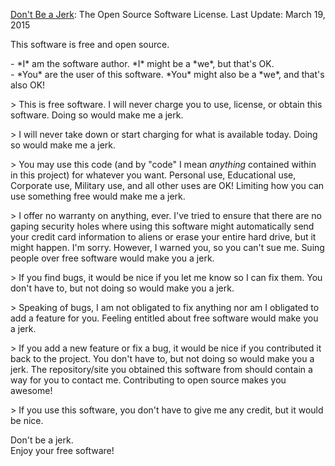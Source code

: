 [Don't Be a Jerk](https://github.com/evantahler/Dont-be-a-Jerk): The Open Source Software License.
Last Update: March 19, 2015

This software is free and open source.

\- \*I\* am the software author. \*I\* might be a \*we\*, but that's OK.\
\- \*You\* are the user of this software. \*You\* might also be a \*we\*, and that's also OK!

\> This is free software.  I will never charge you to use, license, or obtain this software.  Doing so would make me a jerk.

\> I will never take down or start charging for what is available today.  Doing so would make me a jerk.

\> You may use this code (and by "code" I mean *anything* contained within in this project) for whatever you want.  Personal use, Educational use, Corporate use, Military use, and all other uses are OK!  Limiting how you can use something free would make me a jerk.

\> I offer no warranty on anything, ever.  I've tried to ensure that there are no gaping security holes where using this software might automatically send your credit card information to aliens or erase your entire hard drive, but it might happen.  I'm sorry.  However, I warned you, so you can't sue me.  Suing people over free software would make you a jerk.

\> If you find bugs, it would be nice if you let me know so I can fix them.  You don't have to, but not doing so would make you a jerk.

\> Speaking of bugs, I am not obligated to fix anything nor am I obligated to add a feature for you.  Feeling entitled about free software would make you a jerk.

\> If you add a new feature or fix a bug, it would be nice if you contributed it back to the project.  You don't have to, but not doing so would make you a jerk.   The repository/site you obtained this software from should contain a way for you to contact me.  Contributing to open source makes you awesome!

\> If you use this software, you don't have to give me any credit, but it would be nice.

Don't be a jerk.\
Enjoy your free software!
